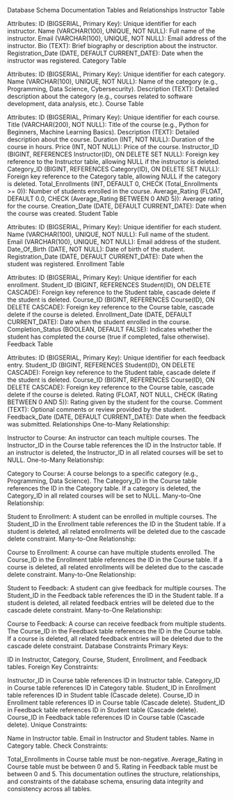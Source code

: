 Database Schema Documentation
Tables and Relationships
Instructor Table

Attributes:
ID (BIGSERIAL, Primary Key): Unique identifier for each instructor.
Name (VARCHAR(100), UNIQUE, NOT NULL): Full name of the instructor.
Email (VARCHAR(100), UNIQUE, NOT NULL): Email address of the instructor.
Bio (TEXT): Brief biography or description about the instructor.
Registration_Date (DATE, DEFAULT CURRENT_DATE): Date when the instructor was registered.
Category Table

Attributes:
ID (BIGSERIAL, Primary Key): Unique identifier for each category.
Name (VARCHAR(100), UNIQUE, NOT NULL): Name of the category (e.g., Programming, Data Science, Cybersecurity).
Description (TEXT): Detailed description about the category (e.g., courses related to software development, data analysis, etc.).
Course Table

Attributes:
ID (BIGSERIAL, Primary Key): Unique identifier for each course.
Title (VARCHAR(200), NOT NULL): Title of the course (e.g., Python for Beginners, Machine Learning Basics).
Description (TEXT): Detailed description about the course.
Duration (INT, NOT NULL): Duration of the course in hours.
Price (INT, NOT NULL): Price of the course.
Instructor_ID (BIGINT, REFERENCES Instructor(ID), ON DELETE SET NULL): Foreign key reference to the Instructor table, allowing NULL if the instructor is deleted.
Category_ID (BIGINT, REFERENCES Category(ID), ON DELETE SET NULL): Foreign key reference to the Category table, allowing NULL if the category is deleted.
Total_Enrollments (INT, DEFAULT 0, CHECK (Total_Enrollments >= 0)): Number of students enrolled in the course.
Average_Rating (FLOAT, DEFAULT 0.0, CHECK (Average_Rating BETWEEN 0 AND 5)): Average rating for the course.
Creation_Date (DATE, DEFAULT CURRENT_DATE): Date when the course was created.
Student Table

Attributes:
ID (BIGSERIAL, Primary Key): Unique identifier for each student.
Name (VARCHAR(100), UNIQUE, NOT NULL): Full name of the student.
Email (VARCHAR(100), UNIQUE, NOT NULL): Email address of the student.
Date_Of_Birth (DATE, NOT NULL): Date of birth of the student.
Registration_Date (DATE, DEFAULT CURRENT_DATE): Date when the student was registered.
Enrollment Table

Attributes:
ID (BIGSERIAL, Primary Key): Unique identifier for each enrollment.
Student_ID (BIGINT, REFERENCES Student(ID), ON DELETE CASCADE): Foreign key reference to the Student table, cascade delete if the student is deleted.
Course_ID (BIGINT, REFERENCES Course(ID), ON DELETE CASCADE): Foreign key reference to the Course table, cascade delete if the course is deleted.
Enrollment_Date (DATE, DEFAULT CURRENT_DATE): Date when the student enrolled in the course.
Completion_Status (BOOLEAN, DEFAULT FALSE): Indicates whether the student has completed the course (true if completed, false otherwise).
Feedback Table

Attributes:
ID (BIGSERIAL, Primary Key): Unique identifier for each feedback entry.
Student_ID (BIGINT, REFERENCES Student(ID), ON DELETE CASCADE): Foreign key reference to the Student table, cascade delete if the student is deleted.
Course_ID (BIGINT, REFERENCES Course(ID), ON DELETE CASCADE): Foreign key reference to the Course table, cascade delete if the course is deleted.
Rating (FLOAT, NOT NULL, CHECK (Rating BETWEEN 0 AND 5)): Rating given by the student for the course.
Comment (TEXT): Optional comments or review provided by the student.
Feedback_Date (DATE, DEFAULT CURRENT_DATE): Date when the feedback was submitted.
Relationships
One-to-Many Relationship:

Instructor to Course: An instructor can teach multiple courses. The Instructor_ID in the Course table references the ID in the Instructor table. If an instructor is deleted, the Instructor_ID in all related courses will be set to NULL.
One-to-Many Relationship:

Category to Course: A course belongs to a specific category (e.g., Programming, Data Science). The Category_ID in the Course table references the ID in the Category table. If a category is deleted, the Category_ID in all related courses will be set to NULL.
Many-to-One Relationship:

Student to Enrollment: A student can be enrolled in multiple courses. The Student_ID in the Enrollment table references the ID in the Student table. If a student is deleted, all related enrollments will be deleted due to the cascade delete constraint.
Many-to-One Relationship:

Course to Enrollment: A course can have multiple students enrolled. The Course_ID in the Enrollment table references the ID in the Course table. If a course is deleted, all related enrollments will be deleted due to the cascade delete constraint.
Many-to-One Relationship:

Student to Feedback: A student can give feedback for multiple courses. The Student_ID in the Feedback table references the ID in the Student table. If a student is deleted, all related feedback entries will be deleted due to the cascade delete constraint.
Many-to-One Relationship:

Course to Feedback: A course can receive feedback from multiple students. The Course_ID in the Feedback table references the ID in the Course table. If a course is deleted, all related feedback entries will be deleted due to the cascade delete constraint.
Database Constraints
Primary Keys:

ID in Instructor, Category, Course, Student, Enrollment, and Feedback tables.
Foreign Key Constraints:

Instructor_ID in Course table references ID in Instructor table.
Category_ID in Course table references ID in Category table.
Student_ID in Enrollment table references ID in Student table (Cascade delete).
Course_ID in Enrollment table references ID in Course table (Cascade delete).
Student_ID in Feedback table references ID in Student table (Cascade delete).
Course_ID in Feedback table references ID in Course table (Cascade delete).
Unique Constraints:

Name in Instructor table.
Email in Instructor and Student tables.
Name in Category table.
Check Constraints:

Total_Enrollments in Course table must be non-negative.
Average_Rating in Course table must be between 0 and 5.
Rating in Feedback table must be between 0 and 5.
This documentation outlines the structure, relationships, and constraints of the database schema, ensuring data integrity and consistency across all tables.